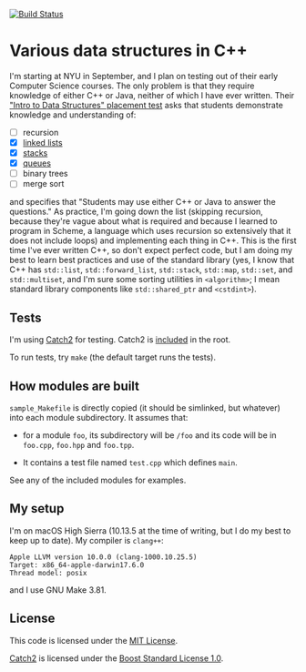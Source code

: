 [![Build Status](https://travis-ci.org/gefjon/data_structures.svg?branch=master)](https://travis-ci.org/gefjon/data_structures)
# Various data structures in C++

I'm starting at NYU in September, and I plan on testing out of their early
Computer Science courses. The only problem is that they require knowledge of
either C++ or Java, neither of which I have ever written. Their ["Intro to Data
Structures" placement test](https://cs.nyu.edu/home/undergrad/placement.html)
asks that students demonstrate knowledge and understanding of:

* [ ] recursion
* [x] [linked lists](linked_list)
* [x] [stacks](stack)
* [x] [queues](queue)
* [ ] binary trees
* [ ] merge sort

and specifies that "Students may use either C++ or Java to answer the
questions." As practice, I'm going down the list (skipping recursion, because
they're vague about what is required and because I learned to program in Scheme,
a language which uses recursion so extensively that it does not include loops)
and implementing each thing in C++. This is the first time I've ever written
C++, so don't expect perfect code, but I am doing my best to learn best
practices and use of the standard library (yes, I know that C++ has
`std::list`, `std::forward_list`, `std::stack`, `std::map`, `std::set`, and
`std::multiset`, and I'm sure some sorting utilities in `<algorithm>`; I mean
standard library components like `std::shared_ptr` and `<cstdint>`).

## Tests

I'm using [Catch2](https://github.com/catchorg/Catch2) for testing. Catch2 is
[included](catch.hpp) in the root.

To run tests, try `make` (the default target runs the tests).

## How modules are built

`sample_Makefile` is directly copied (it should be simlinked, but whatever) into
each module subdirectory. It assumes that:

* for a module `foo`, its subdirectory will be `/foo` and its code will be in
  `foo.cpp`, `foo.hpp` and `foo.tpp`.
  
* It contains a test file named `test.cpp` which defines `main`.

See any of the included modules for examples.

## My setup

I'm on macOS High Sierra (10.13.5 at the time of writing, but I do my best to
keep up to date). My compiler is `clang++`:

```
Apple LLVM version 10.0.0 (clang-1000.10.25.5)
Target: x86_64-apple-darwin17.6.0
Thread model: posix
```

and I use GNU Make 3.81.

## License

This code is licensed under the [MIT License](LICENSE).

[Catch2](https://github.com/catchorg/Catch2) is licensed under the [Boost
Standard License
1.0](https://github.com/catchorg/Catch2/blob/master/LICENSE.txt).

